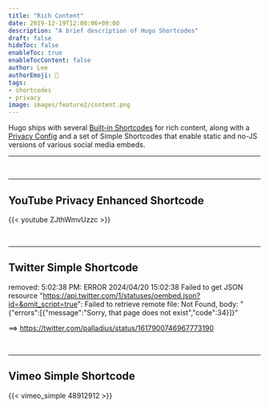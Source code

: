 ```yaml
---
title: "Rich Content"
date: 2019-12-19T12:00:06+09:00
description: "A brief description of Hugo Shortcodes"
draft: false
hideToc: false
enableToc: true
enableTocContent: false
author: Lee
authorEmoji: 👺
tags:
- shortcodes
- privacy
image: images/feature2/content.png
---
```


Hugo ships with several [Built-in Shortcodes](https://gohugo.io/content-management/shortcodes/#use-hugo-s-built-in-shortcodes) for rich content, along with a [Privacy Config](https://gohugo.io/about/hugo-and-gdpr/) and a set of Simple Shortcodes that enable static and no-JS versions of various social media embeds.
<!--more-->
---

<br>

---

## YouTube Privacy Enhanced Shortcode

{{< youtube ZJthWmvUzzc >}}

<br>

---

## Twitter Simple Shortcode

removed: 5:02:38 PM: ERROR 2024/04/20 15:02:38 Failed to get JSON resource "https://api.twitter.com/1/statuses/oembed.json?id=&omit_script=true": Failed to retrieve remote file: Not Found, body: "{\"errors\":[{\"message\":\"Sorry, that page does not exist\",\"code\":34}]}"

==> https://twitter.com/palladius/status/1617900746967773190

<br>

---

## Vimeo Simple Shortcode

{{< vimeo_simple 48912912 >}}
